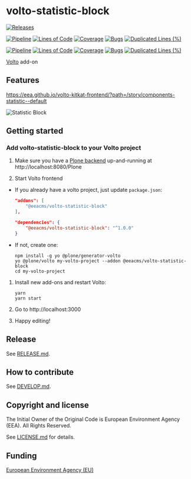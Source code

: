 # volto-statistic-block

[![Releases](https://img.shields.io/github/v/release/eea/volto-statistic-block)](https://github.com/eea/volto-statistic-block/releases)

[![Pipeline](https://ci.eionet.europa.eu/buildStatus/icon?job=volto-addons%2Fvolto-statistic-block%2Fmaster&subject=master)](https://ci.eionet.europa.eu/view/Github/job/volto-addons/job/volto-statistic-block/job/master/display/redirect)
[![Lines of Code](https://sonarqube.eea.europa.eu/api/project_badges/measure?project=volto-statistic-block-master&metric=ncloc)](https://sonarqube.eea.europa.eu/dashboard?id=volto-statistic-block-master)
[![Coverage](https://sonarqube.eea.europa.eu/api/project_badges/measure?project=volto-statistic-block-master&metric=coverage)](https://sonarqube.eea.europa.eu/dashboard?id=volto-statistic-block-master)
[![Bugs](https://sonarqube.eea.europa.eu/api/project_badges/measure?project=volto-statistic-block-master&metric=bugs)](https://sonarqube.eea.europa.eu/dashboard?id=volto-statistic-block-master)
[![Duplicated Lines (%)](https://sonarqube.eea.europa.eu/api/project_badges/measure?project=volto-statistic-block-master&metric=duplicated_lines_density)](https://sonarqube.eea.europa.eu/dashboard?id=volto-statistic-block-master)

[![Pipeline](https://ci.eionet.europa.eu/buildStatus/icon?job=volto-addons%2Fvolto-statistic-block%2Fdevelop&subject=develop)](https://ci.eionet.europa.eu/view/Github/job/volto-addons/job/volto-statistic-block/job/develop/display/redirect)
[![Lines of Code](https://sonarqube.eea.europa.eu/api/project_badges/measure?project=volto-statistic-block-develop&metric=ncloc)](https://sonarqube.eea.europa.eu/dashboard?id=volto-statistic-block-develop)
[![Coverage](https://sonarqube.eea.europa.eu/api/project_badges/measure?project=volto-statistic-block-develop&metric=coverage)](https://sonarqube.eea.europa.eu/dashboard?id=volto-statistic-block-develop)
[![Bugs](https://sonarqube.eea.europa.eu/api/project_badges/measure?project=volto-statistic-block-develop&metric=bugs)](https://sonarqube.eea.europa.eu/dashboard?id=volto-statistic-block-develop)
[![Duplicated Lines (%)](https://sonarqube.eea.europa.eu/api/project_badges/measure?project=volto-statistic-block-develop&metric=duplicated_lines_density)](https://sonarqube.eea.europa.eu/dashboard?id=volto-statistic-block-develop)

[Volto](https://github.com/plone/volto) add-on

## Features

https://eea.github.io/volto-kitkat-frontend/?path=/story/components-statistic--default

![Statistic Block](https://raw.githubusercontent.com/eea/volto-statistic-block/master/docs/volto-statistic-block.gif)

## Getting started

### Add volto-statistic-block to your Volto project

1. Make sure you have a [Plone backend](https://plone.org/download) up-and-running at http://localhost:8080/Plone

1. Start Volto frontend

- If you already have a volto project, just update `package.json`:

  ```JSON
  "addons": [
      "@eeacms/volto-statistic-block"
  ],

  "dependencies": {
      "@eeacms/volto-statistic-block": "^1.0.0"
  }
  ```

- If not, create one:

  ```
  npm install -g yo @plone/generator-volto
  yo @plone/volto my-volto-project --addon @eeacms/volto-statistic-block
  cd my-volto-project
  ```

1. Install new add-ons and restart Volto:

   ```
   yarn
   yarn start
   ```

1. Go to http://localhost:3000

1. Happy editing!

## Release

See [RELEASE.md](https://github.com/eea/volto-statistic-block/blob/master/RELEASE.md).

## How to contribute

See [DEVELOP.md](https://github.com/eea/volto-statistic-block/blob/master/DEVELOP.md).

## Copyright and license

The Initial Owner of the Original Code is European Environment Agency (EEA).
All Rights Reserved.

See [LICENSE.md](https://github.com/eea/volto-statistic-block/blob/master/LICENSE.md) for details.

## Funding

[European Environment Agency (EU)](http://eea.europa.eu)
